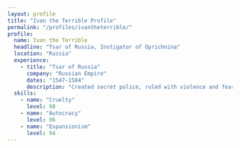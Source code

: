 ```yaml
---
layout: profile
title: "Ivan the Terrible Profile"
permalink: "/profiles/ivantheterrible/"
profile:
  name: Ivan the Terrible
  headline: "Tsar of Russia, Instigator of Oprichnina"
  location: "Russia"
  experience:
    - title: "Tsar of Russia"
      company: "Russian Empire"
      dates: "1547-1584"
      description: "Created secret police, ruled with violence and fear."
  skills:
    - name: "Cruelty"
      level: 98
    - name: "Autocracy"
      level: 96
    - name: "Expansionism"
      level: 94
---
```

